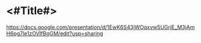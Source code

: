 #  <#Title#>

https://docs.google.com/presentation/d/1EwK6S43jWOqxvw5UGrjE_M3jAmH6pg7le1zOVIfBqGM/edit?usp=sharing

